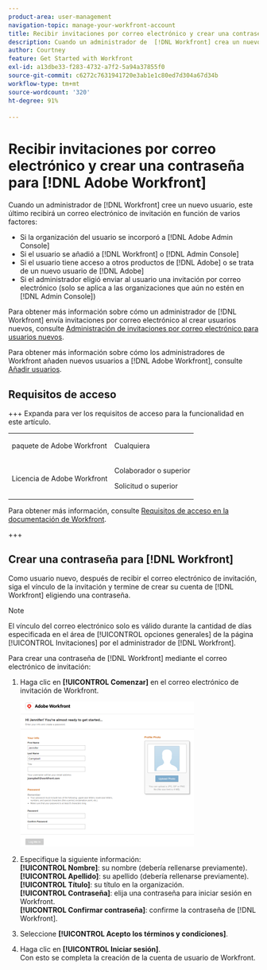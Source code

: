 ```yaml
---
product-area: user-management
navigation-topic: manage-your-workfront-account
title: Recibir invitaciones por correo electrónico y crear una contraseña para  [!DNL Adobe Workfront]
description: Cuando un administrador de  [!DNL Workfront] crea un nuevo usuario, el nuevo usuario puede recibir un correo electrónico de invitación que le invita a crear una contraseña.
author: Courtney
feature: Get Started with Workfront
exl-id: a13dbe33-f283-4732-a7f2-5a94a37855f0
source-git-commit: c6272c7631941720e3ab1e1c80ed7d304a67d34b
workflow-type: tm+mt
source-wordcount: '320'
ht-degree: 91%

---
```


# Recibir invitaciones por correo electrónico y crear una contraseña para [!DNL Adobe Workfront]

Cuando un administrador de [!DNL Workfront] cree un nuevo usuario, este último recibirá un correo electrónico de invitación en función de varios factores:

* Si la organización del usuario se incorporó a [!DNL Adobe Admin Console]
* Si el usuario se añadió a [!DNL Workfront] o [!DNL Admin Console]
* Si el usuario tiene acceso a otros productos de [!DNL Adobe] o se trata de un nuevo usuario de [!DNL Adobe]
* Si el administrador eligió enviar al usuario una invitación por correo electrónico (solo se aplica a las organizaciones que aún no estén en [!DNL Admin Console])

Para obtener más información sobre cómo un administrador de [!DNL Workfront] envía invitaciones por correo electrónico al crear usuarios nuevos, consulte [Administración de invitaciones por correo electrónico para usuarios nuevos](../../../administration-and-setup/manage-workfront/emails/manage-email-invitations.md).

Para obtener más información sobre cómo los administradores de Workfront añaden nuevos usuarios a [!DNL Adobe Workfront], consulte [Añadir usuarios](../../../administration-and-setup/add-users/create-and-manage-users/add-users.md).

## Requisitos de acceso

+++ Expanda para ver los requisitos de acceso para la funcionalidad en este artículo.

<table style="table-layout:auto"> 
 <col> 
 </col>
 <tbody> 
  <tr> 
   <td>paquete de Adobe Workfront</td> 
   <td> <p>Cualquiera</p> </td> 
  </tr> 
  <tr> 
   <td>Licencia de Adobe Workfront</td> 
   <td> 
   <p>Colaborador o superior</p>
   <p>Solicitud o superior</p> </td> 
  </tr> 
 </tbody> 
</table>

Para obtener más información, consulte [Requisitos de acceso en la documentación de Workfront](/help/quicksilver/administration-and-setup/add-users/access-levels-and-object-permissions/access-level-requirements-in-documentation.md).

+++

## Crear una contraseña para [!DNL Workfront]

Como usuario nuevo, después de recibir el correo electrónico de invitación, siga el vínculo de la invitación y termine de crear su cuenta de [!DNL Workfront] eligiendo una contraseña.

>[!NOTE]
>
>El vínculo del correo electrónico solo es válido durante la cantidad de días especificada en el área de [!UICONTROL opciones generales] de la página [!UICONTROL Invitaciones] por el administrador de [!DNL Workfront].

Para crear una contraseña de [!DNL Workfront] mediante el correo electrónico de invitación:

1. Haga clic en **[!UICONTROL Comenzar]** en el correo electrónico de invitación de Workfront.

   ![Nueva pantalla de usuario de la invitación por correo electrónico](assets/new-user-screen-from-invitation-adobe-350x292.png)

1. Especifique la siguiente información:\
   **[!UICONTROL Nombre]**: su nombre (debería rellenarse previamente).\
   **[!UICONTROL Apellido]**: su apellido (debería rellenarse previamente).\
   **[!UICONTROL Título]**: su título en la organización.\
   **[!UICONTROL Contraseña]**: elija una contraseña para iniciar sesión en Workfront.\
   **[!UICONTROL Confirmar contraseña]**: confirme la contraseña de [!DNL Workfront].

1. Seleccione **[!UICONTROL Acepto los términos y condiciones]**.
1. Haga clic en **[!UICONTROL Iniciar sesión]**.\
   Con esto se completa la creación de la cuenta de usuario de Workfront.
